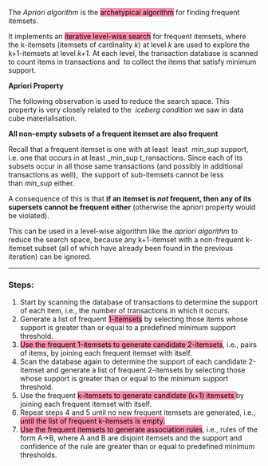 
The _Apriori algorithm_ is the <mark style="background: #FF5582A6;">archetypical algorithm</mark> for finding frequent itemsets.  

It implements an <mark style="background: #FF5582A6;">iterative level-wise search</mark> for frequent itemsets, where  the k-itemsets (itemsets of cardinality _k_) at level _k_ are used to explore the k+1-itemsets at level _k+1._ At each level, the transaction database is scanned to count items in transactions and  to collect the items that satisfy minimum support.

**Apriori Property**

The following observation is used to reduce the search space. This property is very closely related to the  _iceberg condition_ we saw in data cube materialisation.

**All non-empty subsets of a frequent itemset are also frequent**

Recall that a frequent itemset is one with at least  least  _min_sup_ support, i.e. one that occurs in at least _min_sup t_ransactions. Since each of its subsets occur in all those same transactions (and possibly in additional transactions as well),  the support of sub-itemsets cannot be less than _min_sup_ either.

A consequence of this is that **if an itemset is _not_ frequent, then any of its supersets cannot be frequent either** (otherwise the apriori property would be violated).

This can be used in a level-wise algorithm like the _apriori algorithm_ to reduce the search space, because any k+1-itemset with a non-frequent k-itemset subset (all of which have already been found in the previous iteration) can be ignored.

----
### Steps:

1.  Start by scanning the database of transactions to determine the support of each item, i.e., the number of transactions in which it occurs.
2.  Generate a list of frequent <mark style="background: #FF5582A6;">1-itemsets</mark> by selecting those items whose support is greater than or equal to a predefined minimum support threshold.
3.  <mark style="background: #FF5582A6;">Use the frequent 1-itemsets to generate candidate 2-itemsets</mark>, i.e., pairs of items, by joining each frequent itemset with itself.
4.  Scan the database again to determine the support of each candidate 2-itemset and generate a list of frequent 2-itemsets by selecting those whose support is greater than or equal to the minimum support threshold.
5.  Use the frequent <mark style="background: #FF5582A6;">k-itemsets to generate candidate (k+1) itemsets </mark>by joining each frequent itemset with itself.
6.  Repeat steps 4 and 5 until no new frequent itemsets are generated, i.e., <mark style="background: #FF5582A6;">until the list of frequent k-itemsets is empty.</mark>
7.  <mark style="background: #FF5582A6;">Use the frequent itemsets to generate association rules</mark>, i.e., rules of the form A→B, where A and B are disjoint itemsets and the support and confidence of the rule are greater than or equal to predefined minimum thresholds.

